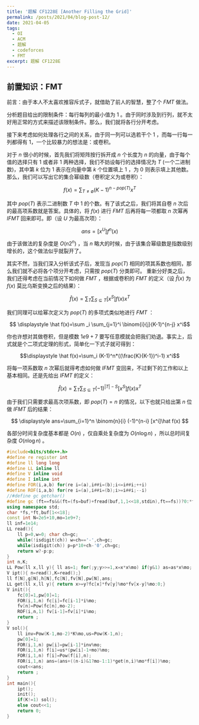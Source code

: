 ```yaml
---
title: '题解 CF1228E [Another Filling the Grid]'
permalink: /posts/2021/04/blog-post-12/
date: 2021-04-05
tags:
  - OI
  - ACM
  - 题解
  - codeforces
  - FMT
excerpt: 题解 CF1228E
---
```


## 前置知识：FMT

前言：由于本人不太喜欢推容斥式子，就借助了前人的智慧，整了个 $FMT$ 做法。

分析题目给出的限制条件：每行每列的最小值为 $1$ 。由于同时涉及到行列，就不太好用正常的方式来描述该限制条件。那么，我们就将各行分开考虑。

接下来考虑如何处理各行之间的关系，由于同一列可以选若干个 $1$ ，而每一行每一列都得有 $1$，一个比较暴力的想法是：或卷积。

对于 $n$ 很小的时候，首先我们将矩阵按行拆开成 $n$ 个长度为 $n$ 的向量，由于每个值的选择只有 $1$ 或者非 $1$ 两种选择，我们不妨设每行的选择情况为 $T$ (一个二进制数)，其中第 $k$ 位为 $1$ 表示在向量中第 $k$ 个位置填上 $1$ ，为 $0$ 则表示填上其他数。那么，我们可以写出它的集合幂级数（卷积定义为或卷积）：

$$\displaystyle f(x)=\sum_{T\neq \emptyset}(K-1)^{n-pop(T)} x^T$$

其中 $pop(T)$ 表示二进制数 $T$ 中 $1$ 的个数。有了该式之后，我们将其自卷 $n$ 次后的最高项系数就是答案。具体的，将 $f(x)$ 进行 $FMT$ 后再将每一项都取 $n$ 次幂再 $IFMT$ 回来即可。即（设 $U$ 为最高次项）：

$$ ans=[x^{U}] f^n(x) $$

由于该做法的复杂度是 $O(n2^n)$ ，当 $n$ 略大的时候，由于该集合幂级数是指数级别增长的，这个做法似乎就裂开了。

其实不然，当我们深入分析该式子后，发现当 $pop(T)$ 相同的项其系数也相同，那么我们就不必将各个项分开考虑，只需按 $pop(T)$ 分类即可。 重新分好类之后，我们还得考虑在当前情况下如何做 $FMT$ ，根据或卷积的 $FMT$ 的定义（设 $\hat f(x)$ 为 $f(x)$ 莫比乌斯变换之后的结果）：

$$ \displaystyle \hat f(x)=\sum_{T}\sum_{S\subseteq T} [x^{S}]f(x) x^{T} $$

我们同理可以给幂次定义为 $pop(T)$ 的多项式类似地进行 $FMT$ ：

$$ \displaystyle \hat f(x)=\sum _i \sum_{j=1}^i \binom{i}{j}(K-1)^{n-j} x^i$$ 

你也许想对其做卷积，但是模数 $1e9+7$ 要写任意模就会把我们劝退。事实上，后式就是个二项式定理的形式，简单化一下式子就可得到：

$$\displaystyle \hat f(x)=\sum_i (K-1)^n*((\frac{K}{K-1})^i-1) x^i$$ 

将每一项系数取 $n$ 次幂后就得考虑如何做 $IFMT$ 变回来，不过剩下的工作和以上基本相同。还是先给出 $IFMT$ 的定义：

$$ \displaystyle \hat f(x)=\sum_{T}\sum_{S\subseteq T} (-1)^{|T|-S} [x^{S}]f(x) x^{T} $$ 

由于我们只需要求最高次项系数，即 $pop(T)=n$ 的情况，以下也就只给出第 $n$ 位做 $IFMT$ 后的结果：

$$ \displaystyle ans=\sum_{i=1}^n \binom{n}{i} (-1)^{n-i} [x^i]\hat f(x) $$ 

各部分时间复杂度基本都是 $O(n)$ ，仅自乘处复杂度为 $O(n\log n)$ ，所以总时间复杂度 $O(n\log n)$ 。

```cpp
#include<bits/stdc++.h>
#define re register int 
#define ll long long
#define LL inline ll
#define V inline void
#define I inline int
#define FOR(i,a,b) for(re i=(a),i##i=(b);i<=i##i;++i)
#define ROF(i,a,b) for(re i=(a),i##i=(b);i>=i##i;--i)
//#define gc getchar()
#define gc (ft==fs&&(ft=(fs=buf)+fread(buf,1,1<<18,stdin),ft==fs))?0:*fs++
using namespace std;
char *fs,*ft,buf[1<<18];
const int N=2e5+10,mo=1e9+7;
ll inf=1e14;
LL read(){
	ll p=0,w=0; char ch=gc;
	while(!isdigit(ch)) w=ch=='-',ch=gc;
	while(isdigit(ch)) p=p*10+ch-'0',ch=gc;
	return w?-p:p;
}
int n,K;
LL Pow(ll x,ll y){ ll as=1; for(;y;y>>=1,x=x*x%mo) if(y&1) as=as*x%mo; return as;}
V ipt(){ n=read(),K=read();} 
ll f[N],g[N],h[N],fc[N],fv[N],pw[N],ans;
LL get(ll x,ll y){ return x>=y?fc[x]*fv[y]%mo*fv[x-y]%mo:0;}
V init(){
	fc[0]=1,pw[0]=1;
	FOR(i,1,n) fc[i]=fc[i-1]*i%mo;
	fv[n]=Pow(fc[n],mo-2);
	ROF(i,n,1) fv[i-1]=fv[i]*i%mo;
	return ; 
} 
V sol(){
	ll inv=Pow(K-1,mo-2)*K%mo,us=Pow(K-1,n);
	pw[0]=1;
	FOR(i,1,n) pw[i]=pw[i-1]*inv%mo;
	FOR(i,1,n) f[i]=us*(pw[i]-1+mo)%mo;
	FOR(i,1,n) f[i]=Pow(f[i],n);
	FOR(i,1,n) ans=(ans+((n-i)&1?mo-1:1)*get(n,i)%mo*f[i])%mo;
	cout<<ans;
	return ;
}
int main(){
	ipt();
	init();
	if(K!=1) sol();
	else cout<<1;
	return 0;
}
```